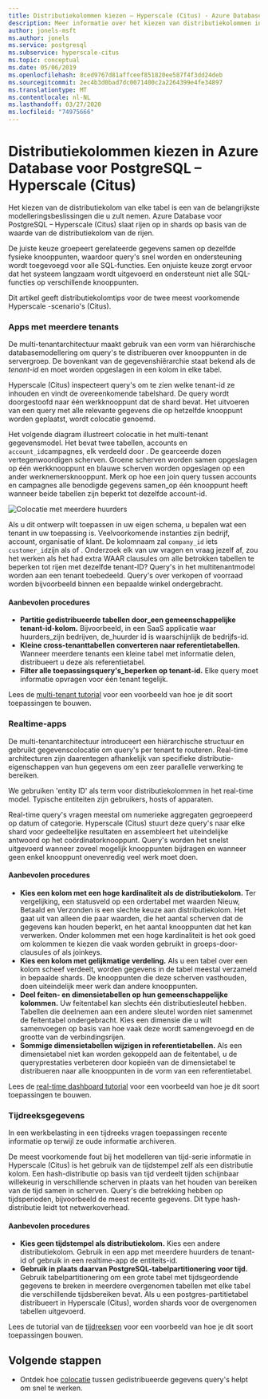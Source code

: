 ```yaml
---
title: Distributiekolommen kiezen – Hyperscale (Citus) - Azure Database voor PostgreSQL
description: Meer informatie over het kiezen van distributiekolommen in veelvoorkomende hyperscale-scenario's in Azure Database voor PostgreSQL.
author: jonels-msft
ms.author: jonels
ms.service: postgresql
ms.subservice: hyperscale-citus
ms.topic: conceptual
ms.date: 05/06/2019
ms.openlocfilehash: 8ced9767d81affceef851820ee587f4f3dd24deb
ms.sourcegitcommit: 2ec4b3d0bad7dc0071400c2a2264399e4fe34897
ms.translationtype: MT
ms.contentlocale: nl-NL
ms.lasthandoff: 03/27/2020
ms.locfileid: "74975666"
---
```

# <a name="choose-distribution-columns-in-azure-database-for-postgresql--hyperscale-citus"></a>Distributiekolommen kiezen in Azure Database voor PostgreSQL – Hyperscale (Citus)

Het kiezen van de distributiekolom van elke tabel is een van de belangrijkste modelleringsbeslissingen die u zult nemen. Azure Database voor PostgreSQL – Hyperscale (Citus) slaat rijen op in shards op basis van de waarde van de distributiekolom van de rijen.

De juiste keuze groepeert gerelateerde gegevens samen op dezelfde fysieke knooppunten, waardoor query's snel worden en ondersteuning wordt toegevoegd voor alle SQL-functies. Een onjuiste keuze zorgt ervoor dat het systeem langzaam wordt uitgevoerd en ondersteunt niet alle SQL-functies op verschillende knooppunten.

Dit artikel geeft distributiekolomtips voor de twee meest voorkomende Hyperscale -scenario's (Citus).

### <a name="multi-tenant-apps"></a>Apps met meerdere tenants

De multi-tenantarchitectuur maakt gebruik van een vorm van hiërarchische databasemodellering om query's te distribueren over knooppunten in de servergroep. De bovenkant van de gegevenshiërarchie staat bekend als de *tenant-id* en moet worden opgeslagen in een kolom in elke tabel.

Hyperscale (Citus) inspecteert query's om te zien welke tenant-id ze inhouden en vindt de overeenkomende tabelshard. De query wordt doorgestoofd naar één werkknooppunt dat de shard bevat. Het uitvoeren van een query met alle relevante gegevens die op hetzelfde knooppunt worden geplaatst, wordt colocatie genoemd.

Het volgende diagram illustreert colocatie in het multi-tenant gegevensmodel. Het bevat twee tabellen, accounts en `account_id`campagnes, elk verdeeld door . De gearceerde dozen vertegenwoordigen scherven. Groene scherven worden samen opgeslagen op één werkknooppunt en blauwe scherven worden opgeslagen op een ander werknemersknooppunt. Merk op hoe een join query tussen accounts en campagnes alle benodigde gegevens samen\_op één knooppunt heeft wanneer beide tabellen zijn beperkt tot dezelfde account-id.

![Colocatie met meerdere huurders](media/concepts-hyperscale-choosing-distribution-column/multi-tenant-colocation.png)

Als u dit ontwerp wilt toepassen in uw eigen schema, u bepalen wat een tenant in uw toepassing is. Veelvoorkomende instanties zijn bedrijf, account, organisatie of klant. De kolomnaam zal `company_id` iets `customer_id`zijn als of . Onderzoek elk van uw vragen en vraag jezelf af, zou het werken als het had extra WAAR clausules om alle betrokken tabellen te beperken tot rijen met dezelfde tenant-ID?
Query's in het multitenantmodel worden aan een tenant toebedeeld. Query's over verkopen of voorraad worden bijvoorbeeld binnen een bepaalde winkel ondergebracht.

#### <a name="best-practices"></a>Aanbevolen procedures

-   **Partitie gedistribueerde tabellen door\_een gemeenschappelijke tenant-id-kolom.** Bijvoorbeeld, in een SaaS applicatie waar huurders\_zijn bedrijven, de\_huurder id is waarschijnlijk de bedrijfs-id.
-   **Kleine cross-tenanttabellen converteren naar referentietabellen.** Wanneer meerdere tenants een kleine tabel met informatie delen, distribueert u deze als referentietabel.
-   **Filter alle toepassingsquery's\_beperken op tenant-id.** Elke query moet informatie opvragen voor één tenant tegelijk.

Lees de [multi-tenant tutorial](./tutorial-design-database-hyperscale-multi-tenant.md) voor een voorbeeld van hoe je dit soort toepassingen te bouwen.

### <a name="real-time-apps"></a>Realtime-apps

De multi-tenantarchitectuur introduceert een hiërarchische structuur en gebruikt gegevenscolocatie om query's per tenant te routeren. Real-time architecturen zijn daarentegen afhankelijk van specifieke distributie-eigenschappen van hun gegevens om een zeer parallelle verwerking te bereiken.

We gebruiken 'entity ID' als term voor distributiekolommen in het real-time model. Typische entiteiten zijn gebruikers, hosts of apparaten.

Real-time query's vragen meestal om numerieke aggregaten gegroepeerd op datum of categorie. Hyperscale (Citus) stuurt deze query's naar elke shard voor gedeeltelijke resultaten en assembleert het uiteindelijke antwoord op het coördinatorknooppunt. Query's worden het snelst uitgevoerd wanneer zoveel mogelijk knooppunten bijdragen en wanneer geen enkel knooppunt onevenredig veel werk moet doen.

#### <a name="best-practices"></a>Aanbevolen procedures

-   **Kies een kolom met een hoge kardinaliteit als de distributiekolom.** Ter vergelijking, een statusveld op een ordertabel met waarden Nieuw, Betaald en Verzonden is een slechte keuze aan distributiekolom. Het gaat uit van alleen die paar waarden, die het aantal scherven dat de gegevens kan houden beperkt, en het aantal knooppunten dat het kan verwerken. Onder kolommen met een hoge kardinaliteit is het ook goed om kolommen te kiezen die vaak worden gebruikt in groeps-door-clausules of als joinkeys.
-   **Kies een kolom met gelijkmatige verdeling.** Als u een tabel over een kolom scheef verdeelt, worden gegevens in de tabel meestal verzameld in bepaalde shards. De knooppunten die deze scherven vasthouden, doen uiteindelijk meer werk dan andere knooppunten.
-   **Deel feiten- en dimensietabellen op hun gemeenschappelijke kolommen.**
    Uw feitentabel kan slechts één distributiesleutel hebben. Tabellen die deelnemen aan een andere sleutel worden niet samenmet de feitentabel ondergebracht. Kies een dimensie die u wilt samenvoegen op basis van hoe vaak deze wordt samengevoegd en de grootte van de verbindingsrijen.
-   **Sommige dimensietabellen wijzigen in referentietabellen.** Als een dimensietabel niet kan worden gekoppeld aan de feitentabel, u de queryprestaties verbeteren door kopieën van de dimensietabel te distribueren naar alle knooppunten in de vorm van een referentietabel.

Lees de [real-time dashboard tutorial](./tutorial-design-database-hyperscale-realtime.md) voor een voorbeeld van hoe je dit soort toepassingen te bouwen.

### <a name="time-series-data"></a>Tijdreeksgegevens

In een werkbelasting in een tijdreeks vragen toepassingen recente informatie op terwijl ze oude informatie archiveren.

De meest voorkomende fout bij het modelleren van tijd-serie informatie in Hyperscale (Citus) is het gebruik van de tijdstempel zelf als een distributie kolom. Een hash-distributie op basis van tijd verdeelt tijden schijnbaar willekeurig in verschillende scherven in plaats van het houden van bereiken van de tijd samen in scherven. Query's die betrekking hebben op tijdsperioden, bijvoorbeeld de meest recente gegevens. Dit type hash-distributie leidt tot netwerkoverhead.

#### <a name="best-practices"></a>Aanbevolen procedures

-   **Kies geen tijdstempel als distributiekolom.** Kies een andere distributiekolom. Gebruik in een app met meerdere huurders de tenant-id of gebruik in een realtime-app de entiteits-id.
-   **Gebruik in plaats daarvan PostgreSQL-tabelpartitionering voor tijd.** Gebruik tabelpartitionering om een grote tabel met tijdsgeordende gegevens te breken in meerdere overgenomen tabellen met elke tabel die verschillende tijdsbereiken bevat. Als u een postgres-partitietabel distribueert in Hyperscale (Citus), worden shards voor de overgenomen tabellen uitgevoerd.

Lees de tutorial van de [tijdreeksen](https://aka.ms/hyperscale-tutorial-timeseries) voor een voorbeeld van hoe je dit soort toepassingen bouwen.

## <a name="next-steps"></a>Volgende stappen
- Ontdek hoe [colocatie](concepts-hyperscale-colocation.md) tussen gedistribueerde gegevens query's helpt om snel te werken.
